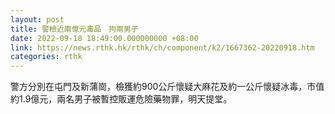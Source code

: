 ```yaml
---
layout: post
title: 警檢近兩億元毒品　拘兩男子
date: 2022-09-18 18:49:00.000000000 +08:00
link: https://news.rthk.hk/rthk/ch/component/k2/1667362-20220918.htm
categories: rthk
---
```


警方分別在屯門及新蒲崗，檢獲約900公斤懷疑大麻花及約一公斤懷疑冰毒，市值約1.9億元，兩名男子被暫控販運危險藥物罪，明天提堂。
